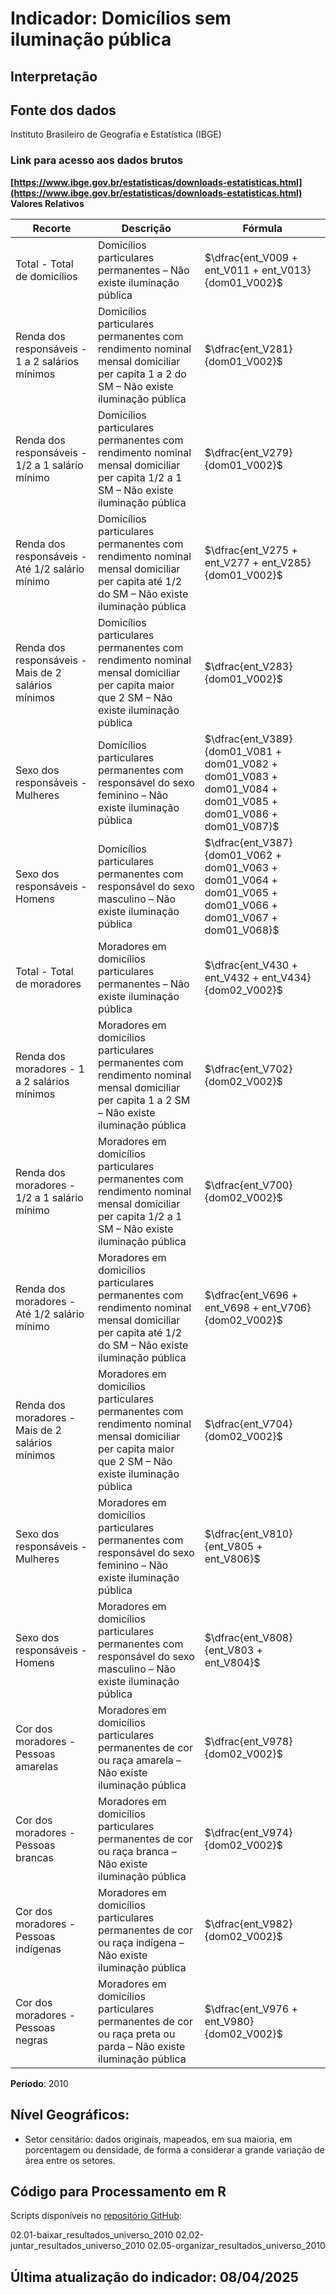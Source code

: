 # Indicador: Domicílios sem iluminação pública

## Interpretação


## Fonte dos dados
Instituto Brasileiro de Geografia e Estatística (IBGE)

### Link para acesso aos dados brutos
**[https://www.ibge.gov.br/estatisticas/downloads-estatisticas.html](https://www.ibge.gov.br/estatisticas/downloads-estatisticas.html)**
**Valores Relativos**

|Recorte|Descrição  |Fórmula
|--|--|--|
|Total - Total de domicílios|Domicílios particulares permanentes – Não existe iluminação pública|$\dfrac{ent_V009 + ent_V011 + ent_V013}{dom01_V002}$|
|Renda dos responsáveis - 1 a 2 salários mínimos|Domicílios particulares permanentes com rendimento nominal mensal domiciliar per capita 1 a 2 do SM – Não existe iluminação pública|$\dfrac{ent_V281}{dom01_V002}$|
|Renda dos responsáveis - 1/2 a 1 salário mínimo|Domicílios particulares permanentes com rendimento nominal mensal domiciliar per capita 1/2 a 1 SM – Não existe iluminação pública|$\dfrac{ent_V279}{dom01_V002}$|
|Renda dos responsáveis - Até 1/2 salário mínimo|Domicílios particulares permanentes com rendimento nominal mensal domiciliar per capita até 1/2 do SM – Não existe iluminação pública|$\dfrac{ent_V275 + ent_V277 + ent_V285}{dom01_V002}$|
|Renda dos responsáveis - Mais de 2 salários mínimos|Domicílios particulares permanentes com rendimento nominal mensal domiciliar per capita maior que 2 SM – Não existe iluminação pública|$\dfrac{ent_V283}{dom01_V002}$|
|Sexo dos responsáveis - Mulheres|Domicílios particulares permanentes com responsável do sexo feminino – Não existe iluminação pública|$\dfrac{ent_V389}{dom01_V081 + dom01_V082 + dom01_V083 + dom01_V084 + dom01_V085 + dom01_V086 + dom01_V087}$|
|Sexo dos responsáveis - Homens|Domicílios particulares permanentes com responsável do sexo masculino – Não existe iluminação pública|$\dfrac{ent_V387}{dom01_V062 + dom01_V063 + dom01_V064 + dom01_V065 + dom01_V066 + dom01_V067 + dom01_V068}$|
|Total - Total de moradores|Moradores em domicílios particulares permanentes – Não existe iluminação pública|$\dfrac{ent_V430 + ent_V432 + ent_V434}{dom02_V002}$|
|Renda dos moradores - 1 a 2 salários mínimos|Moradores em domicílios particulares permanentes com rendimento nominal mensal domiciliar per capita 1 a 2 SM – Não existe iluminação pública|$\dfrac{ent_V702}{dom02_V002}$|
|Renda dos moradores - 1/2 a 1 salário mínimo|Moradores em domicílios particulares permanentes com rendimento nominal mensal domiciliar per capita 1/2 a 1 SM – Não existe iluminação pública|$\dfrac{ent_V700}{dom02_V002}$|
|Renda dos moradores - Até 1/2 salário mínimo|Moradores em domicílios particulares permanentes com rendimento nominal mensal domiciliar per capita até 1/2 do SM – Não existe iluminação pública|$\dfrac{ent_V696 + ent_V698 + ent_V706}{dom02_V002}$|
|Renda dos moradores - Mais de 2 salários mínimos|Moradores em domicílios particulares permanentes com rendimento nominal mensal domiciliar per capita maior que 2 SM – Não existe iluminação pública|$\dfrac{ent_V704}{dom02_V002}$|
|Sexo dos responsáveis - Mulheres|Moradores em domicílios particulares permanentes com responsável do sexo feminino – Não existe iluminação pública|$\dfrac{ent_V810}{ent_V805 + ent_V806}$|
|Sexo dos responsáveis - Homens|Moradores em domicílios particulares permanentes com responsável do sexo masculino – Não existe iluminação pública|$\dfrac{ent_V808}{ent_V803 + ent_V804}$|
|Cor dos moradores - Pessoas amarelas|Moradores em domicílios particulares permanentes de cor ou raça amarela – Não existe iluminação pública|$\dfrac{ent_V978}{dom02_V002}$|
|Cor dos moradores - Pessoas brancas|Moradores em domicílios particulares permanentes de cor ou raça branca – Não existe iluminação pública|$\dfrac{ent_V974}{dom02_V002}$|
|Cor dos moradores - Pessoas indígenas|Moradores em domicílios particulares permanentes de cor ou raça indígena – Não existe iluminação pública|$\dfrac{ent_V982}{dom02_V002}$|
|Cor dos moradores - Pessoas negras|Moradores em domicílios particulares permanentes de cor ou raça preta ou parda – Não existe iluminação pública|$\dfrac{ent_V976 + ent_V980}{dom02_V002}$|

**Período**: 2010

## Nível Geográficos:

 - Setor censitário: dados originais, mapeados, em sua maioria, em porcentagem ou densidade, de forma a considerar a grande variação de área entre os setores.

## Código para Processamento em R
Scripts disponíveis no [repositório GitHub](https://github.com/cem-usp/georedus):

02.01-baixar_resultados_universo_2010
02.02-juntar_resultados_universo_2010
02.05-organizar_resultados_universo_2010

## Última atualização do indicador: 08/04/2025
